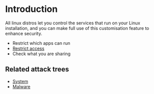 # Introduction

All linux distros let you control the services that run on your Linux installation, and you can make full use of this 
customisation feature to enhance security. 

* Restrict which apps can run
* [Restrict access](restrict-access.md)
* Check what you are sharing

## Related attack trees

* [System](attack-trees:docs/system/README)
* [Malware](attack-trees:docs/malware/README)
